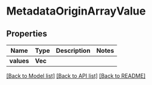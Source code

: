 # MetadataOriginArrayValue

## Properties

Name | Type | Description | Notes
------------ | ------------- | ------------- | -------------
**values** | **Vec<String>** |  | 

[[Back to Model list]](../README.md#documentation-for-models) [[Back to API list]](../README.md#documentation-for-api-endpoints) [[Back to README]](../README.md)


